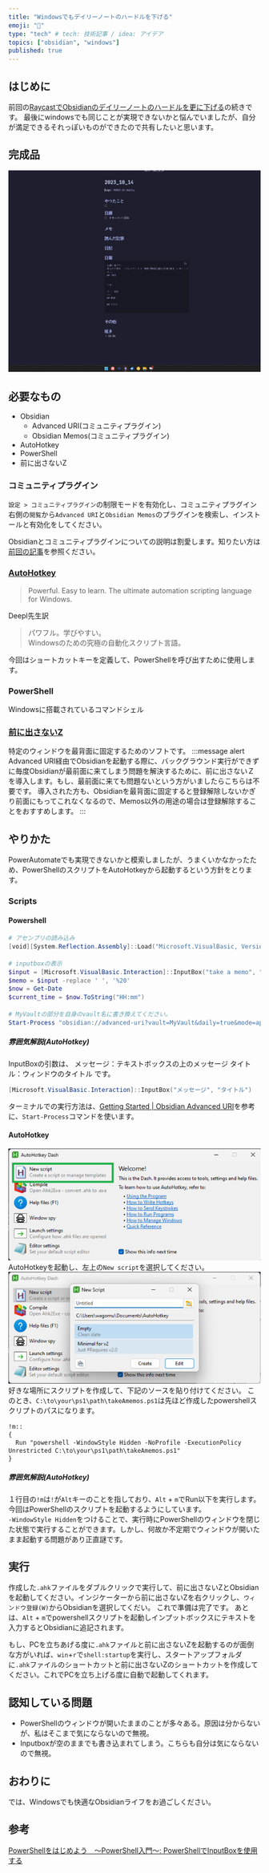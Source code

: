 ```yaml
---
title: "Windowsでもデイリーノートのハードルを下げる"
emoji: "💭"
type: "tech" # tech: 技術記事 / idea: アイデア
topics: ["obsidian", "windows"]
published: true
---
```


## はじめに

前回の[RaycastでObsidianのデイリーノートのハードルを更に下げる](https://zenn.dev/wagomu/articles/20231001_raycast_obsidian_memos)の続きです。
最後にwindowsでも同じことが実現できないかと悩んでいましたが、自分が満足できるそれっぽいものができたので共有したいと思います。

## 完成品
![](/images/20231014obsidian-memo-with-windows/Animation.gif)

## 必要なもの
- Obsidian
	- Advanced URI(コミュニティプラグイン)
	- Obsidian Memos(コミュニティプラグイン)
- AutoHotkey
- PowerShell
- 前に出さないZ

### コミュニティプラグイン
`設定 > コミュニティプラグイン`の制限モードを有効化し、コミュニティプラグイン右側の`閲覧`から`Advanced URI`と`Obsidian Memos`のプラグインを検索し、インストールと有効化をしてください。

Obsidianとコミュニティプラグインについての説明は割愛します。知りたい方は[前回の記事](https://zenn.dev/wagomu/articles/20231001_raycast_obsidian_memos)を参照ください。

### [AutoHotkey](https://www.autohotkey.com)

> Powerful. Easy to learn.
> The ultimate automation scripting language for Windows.

Deepl先生訳
>パワフル。学びやすい。  
>Windowsのための究極の自動化スクリプト言語。

今回はショートカットキーを定義して、PowerShellを呼び出すために使用します。
### PowerShell

Windowsに搭載されているコマンドシェル

### [前に出さないZ](https://www.vector.co.jp/soft/winnt/util/se517075.html)

特定のウィンドウを最背面に固定するためのソフトです。
:::message alert
Advanced URI経由でObsidianを起動する際に、バックグラウンド実行ができずに毎度Obsidianが最前面に来てしまう問題を解決するために、前に出さないＺを導入します。もし、最前面に来ても問題ないという方がいましたらこちらは不要です。
導入された方も、Obsidianを最背面に固定すると登録解除しないかぎり前面にもってこれなくなるので、Memos以外の用途の場合は登録解除することをおすすめします。
:::


## やりかた
PowerAutomateでも実現できないかと模索しましたが、うまくいかなかったため、PowerShellのスクリプトをAutoHotkeyから起動するという方針をとります。


### Scripts
#### Powershell
```powershell
# アセンブリの読み込み
[void][System.Reflection.Assembly]::Load("Microsoft.VisualBasic, Version=8.0.0.0, Culture=Neutral, PublicKeyToken=b03f5f7f11d50a3a")

# inputboxの表示
$input = [Microsoft.VisualBasic.Interaction]::InputBox("take a memo", "Take Obsidian Memos")
$memo = $input -replace ' ', '%20'
$now = Get-Date
$current_time = $now.ToString("HH:mm")

# MyVaultの部分を自身のvault名に書き換えてください。
Start-Process "obsidian://advanced-uri?vault=MyVault&daily=true&mode=append&data=-%20$current_time%20$memo"
```
##### 雰囲気解説(AutoHotkey)
InputBoxの引数は、
メッセージ：テキストボックスの上のメッセージ
タイトル：ウィンドウのタイトル
です。
```powershell
[Microsoft.VisualBasic.Interaction]::InputBox("メッセージ", "タイトル")
```

ターミナルでの実行方法は、[Getting Started | Obsidian Advanced URI](https://vinzent03.github.io/obsidian-advanced-uri/getting_started#terminal)を参考に、`Start-Process`コマンドを使います。

#### AutoHotkey
![](/images/20231014obsidian-memo-with-windows/1.png)
AutoHotkeyを起動し、左上の`New script`を選択してください。
![](/images/20231014obsidian-memo-with-windows/2.png)
好きな場所にスクリプトを作成して、下記のソースを貼り付けてください。
このとき、`C:\to\your\ps1\path\takeAmemos.ps1`は先ほど作成したpowershellスクリプトのパスになります。

```autohotkey
!m::
{
  Run "powershell -WindowStyle Hidden -NoProfile -ExecutionPolicy Unrestricted C:\to\your\ps1\path\takeAmemos.ps1"
}
```

##### 雰囲気解説(AutoHotkey)
１行目の`!m`は`!`が`Alt`キーのことを指しており、`Alt` + `m`でRun以下を実行します。今回はPowerShellのスクリプトを起動するようにしています。  
`-WindowStyle Hidden`をつけることで、実行時にPowerShellのウィンドウを閉じた状態で実行することができます。しかし、何故か不定期でウィンドウが開いたまま起動する問題があり正直謎です。

## 実行
作成した`.ahk`ファイルをダブルクリックで実行して、前に出さないZとObsidianを起動してください。インジケーターから前に出さないZを右クリックし、`ウィンドウ登録(W)`からObsidianを選択してくだい。
これで準備は完了です。
あとは、`Alt` + `m`でpowershellスクリプトを起動しインプットボックスにテキストを入力するとObsidianに追記されます。

もし、PCを立ちあげる度に`.ahk`ファイルと前に出さないZを起動するのが面倒な方がいれば、`win`+`r`で`shell:startup`を実行し、スタートアップフォルダに`.ahk`ファイルのショートカットと前に出さないZのショートカットを作成してください。これでPCを立ち上げる度に自動で起動してくれます。

## 認知している問題
- PowerShellのウィンドウが開いたままのことが多々ある。原因は分からないが、私はそこまで気にならないので無視。
- Inputboxが空のままでも書き込まれてしまう。こちらも自分は気にならないので無視。


## おわりに
では、Windowsでも快適なObsidianライフをお過ごしください。

## 参考
[PowerShellをはじめよう　～PowerShell入門～: PowerShellでInputBoxを使用する](https://letspowershell.blogspot.com/2015/06/powershellinputbox.html)
